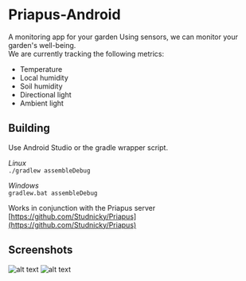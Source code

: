 # Priapus-Android
A monitoring app for your garden
Using sensors, we can monitor your garden's well-being.  
We are currently tracking the following metrics:
- Temperature
- Local humidity
- Soil humidity
- Directional light
- Ambient light


## Building
Use Android Studio or the gradle wrapper script.

*Linux*  
`./gradlew assembleDebug`

*Windows*  
`gradlew.bat assembleDebug`

Works in conjunction with the Priapus server  
[https://github.com/Studnicky/Priapus](https://github.com/Studnicky/Priapus)

## Screenshots
![alt text](http://i.imgur.com/baO12JJ.png "Main Activity")
![alt text](http://i.imgur.com/VuiYBYG.png "Detail Activity")

